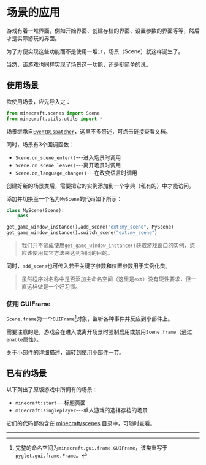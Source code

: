 # 场景的应用
游戏有着一堆界面，例如开始界面、创建存档的界面、设置参数的界面等等，然后才是实际游玩的界面。

为了方便实现这些功能而不是使用一堆`if`，场景（Scene）就这样诞生了。

当然，该游戏也同样实现了场景这一功能，还是挺简单的说。

## 使用场景
欲使用场景，应先导入之：
```python
from minecraft.scenes import Scene
from minecraft.utils.utils import *
```

场景继承自[`EventDispatcher`](https://pyglet.readthedocs.io/en/latest/modules/event.html#pyglet.event.EventDispatcher)，这里不多赘述，可点击链接查看文档。

同时，场景有3个回调函数：

- `Scene.on_scene_enter()`---进入场景时调用
- `Scene.on_scene_leave()`---离开场景时调用
- `Scene.on_language_change()`---在改变语言时调用

创建好新的场景类后，需要把它的实例添加到一个字典（私有的）中才能访问。

添加并切换至一个名为`MyScene`的代码如下所示：
```python
class MyScene(Scene):
    pass

get_game_window_instance().add_scene("ext:my_scene", MyScene)
get_game_window_instance().switch_scene("ext:my_scene")
```
> 我们并不赞成使用`get_game_window_instance()`获取游戏窗口的实例，您应该使用其它方法来达到相同的目的。

同时，`add_scene`也可传入若干关键字参数和位置参数用于实例化类。
> 虽然程序对名称中是否添加主命名空间（这里是`ext`）没有硬性要求，但一直这样做是一个好习惯。

### 使用 GUIFrame
`Scene.frame`为一个`GUIFrame`[^1]对象，监听各种事件并反应到小部件上。

需要注意的是，游戏会在进入或离开场景时强制启用或禁用`Scene.frame`（通过`enable`属性）。

关于小部件的详细描述，请转到[使用小部件]()一节。

## 已有的场景
以下列出了原版游戏中所拥有的场景：

- `minecraft:start`---标题页面
- `minecraft:singleplayer`---单人游戏的选择存档的场景

它们的代码都包含在 [minecraft/scenes](https://github.com/minecraft-py/minecraft/tree/master/minecraft/scenes) 目录中，可随时查看。

- - -

[^1]: 完整的命名空间为`minecraft.gui.frame.GUIFrame`，该类重写于`pyglet.gui.frame.Frame`。
